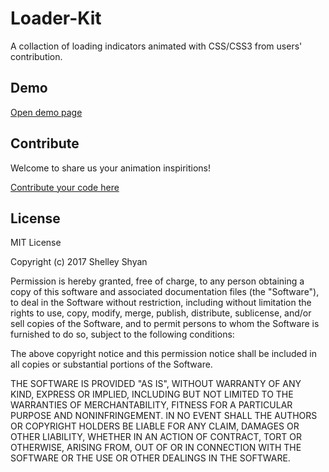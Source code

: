 # Loader-Kit
A collaction of loading indicators animated with CSS/CSS3 from users' contribution. 


## Demo
[Open demo page](https://sanfriend.com/loader-kit.html)


## Contribute
Welcome to share us your animation inspiritions!


[Contribute your code here](https://github.com/fotock/Loader-Kit/issues/1)



## License
MIT License



Copyright (c) 2017 Shelley Shyan

Permission is hereby granted, free of charge, to any person obtaining a copy
of this software and associated documentation files (the "Software"), to deal
in the Software without restriction, including without limitation the rights
to use, copy, modify, merge, publish, distribute, sublicense, and/or sell
copies of the Software, and to permit persons to whom the Software is
furnished to do so, subject to the following conditions:

The above copyright notice and this permission notice shall be included in all
copies or substantial portions of the Software.

THE SOFTWARE IS PROVIDED "AS IS", WITHOUT WARRANTY OF ANY KIND, EXPRESS OR
IMPLIED, INCLUDING BUT NOT LIMITED TO THE WARRANTIES OF MERCHANTABILITY,
FITNESS FOR A PARTICULAR PURPOSE AND NONINFRINGEMENT. IN NO EVENT SHALL THE
AUTHORS OR COPYRIGHT HOLDERS BE LIABLE FOR ANY CLAIM, DAMAGES OR OTHER
LIABILITY, WHETHER IN AN ACTION OF CONTRACT, TORT OR OTHERWISE, ARISING FROM,
OUT OF OR IN CONNECTION WITH THE SOFTWARE OR THE USE OR OTHER DEALINGS IN THE
SOFTWARE.
